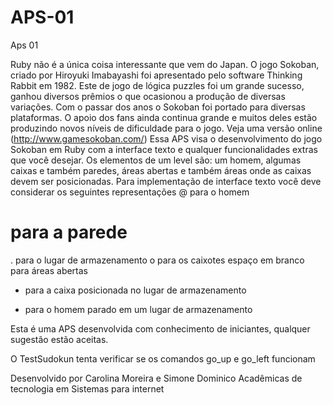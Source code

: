 APS-01
======

Aps 01


Ruby  não  é  a  única coisa interessante  que  vem  do  Japan.  O  jogo  Sokoban, criado por Hiroyuki Imabayashi foi  apresentado pelo  software  Thinking  Rabbit  em  1982.  Este  de  jogo  de  lógica puzzles  foi  um   grande  sucesso,  ganhou  diversos  prêmios  o  que  ocasionou  a  produção de diversas variações. Com o passar  dos  anos  o  Sokoban  foi  portado  para  diversas  plataformas.
O apoio  dos  fans  ainda  continua  grande  e  muitos   deles  estão  produzindo  novos  níveis   de dificuldade para o jogo. Veja uma versão online (http://www.game­sokoban.com/)
Essa  APS visa  o  desenvolvimento  do  jogo  Sokoban  em  Ruby  com  a  interface  texto  e  qualquer funcionalidades extras que você desejar.
Os  elementos  de  um  level  são:  um  homem,  algumas caixas e também paredes, áreas abertas
e  também   áreas  onde  as  caixas  devem  ser  posicionadas.  Para  implementação  de  interface  texto você deve considerar os seguintes representações
@ para o homem
# para a parede
. para o lugar de armazenamento
o para os caixotes
espaço em branco para  áreas abertas

* para a caixa posicionada no lugar de armazenamento
+ para o homem parado em um lugar de armazenamento

Esta é uma APS desenvolvida com conhecimento de iniciantes,
qualquer sugestão estão aceitas.

O TestSudokun tenta verificar se os comandos go_up e go_left funcionam



Desenvolvido por Carolina Moreira e Simone Dominico
Acadêmicas de tecnologia em Sistemas para internet


